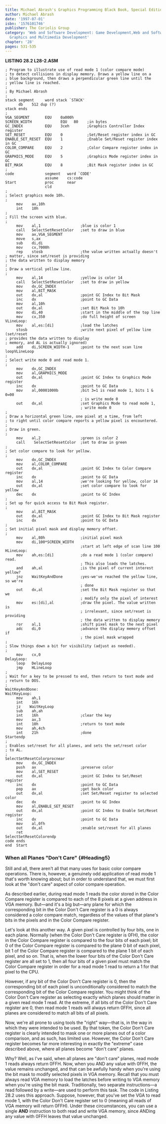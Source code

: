 ```yaml
---
title: Michael Abrash's Graphics Programming Black Book, Special Edition
author: Michael Abrash
date: '1997-07-01'
isbn: '1576101746'
publisher: The Coriolis Group
category: 'Web and Software Development: Game Development,Web and Software Development:
  Graphics and Multimedia Development'
chapter: '28'
pages: 531-535
---
```


**LISTING 28.2 L28-2.ASM**

    ; Program to illustrate use of read mode 1 (color compare mode)
    ; to detect collisions in display memory. Draws a yellow line on a
    ; blue background, then draws a perpendicular green line until the
    ; yellow line is reached.
    ;
    ; By Michael Abrash
    ;
    stack segment     word stack `STACK'
          db    512 dup (?)
    stack ends
    ;
    VGA_SEGMENT       EQU    0a000h
    SCREEN_WIDTH             EQU   80    ;in bytes
    GC_INDEX          EQU    3ceh        ;Graphics Controller Index register
    SET_RESET         EQU    0           ;Set/Reset register index in GC
    ENABLE_SET_RESET  EQU    1           ;Enable Set/Reset register index in GC
    COLOR_COMPARE     EQU    2           ;Color Compare register index in GC
    GRAPHICS_MODE     EQU    5           ;Graphics Mode register index in GC
    BIT_MASK          EQU    8           ;Bit Mask register index in GC
    ;
    code              segment   word `CODE'
                      assume    cs:code
    Start             proc      near
                      cld
    ;
    ; Select graphics mode 10h.
    ;
         mov    ax,10h
         int    10h
    ;
    ; Fill the screen with blue.
    ;
         mov    al,1                  ;blue is color 1
         call   SelectSetResetColor   ;set to draw in blue
         mov    ax,VGA_SEGMENT
         move   s,ax
         sub    di,di
         mov    cx,7000h
         rep    stosb                 ;the value written actually doesn't
    ; matter, since set/reset is providing
    ; the data written to display memory
    ;
    ; Draw a vertical yellow line.
    ;
         mov    al,14                 ;yellow is color 14
         call   SelectSetResetColor   ;set to draw in yellow
         mov    dx,GC_INDEX
         mov    al,BIT_MASK
         out    dx,al                 ;point GC Index to Bit Mask
         inc    dx                    ;point to GC Data
         mov    al,10h
         out    dx,al                 ;set Bit Mask to 10h
         mov    di,40                 ;start in the middle of the top line
         mov    cx,350                ;do full height of screen
    VLineLoop:
         mov    al,es:[di]            ;load the latches
         stosb                        ;write next pixel of yellow line (set/reset
    ; provides the data written to display
    ; memory, and AL is actually ignored)
         add    di,SCREEN_WIDTH-1     ;point to the next scan line
    loopVLineLoop
    ;
    ; Select write mode 0 and read mode 1.
    ;
         mov    dx,GC_INDEX
         mov    al,GRAPHICS_MODE
         out    dx,al                 ;point GC Index to Graphics Mode register
         inc    dx                    ;point to GC Data
         mov    al,00001000b          ;bit 3=1 is read mode 1, bits 1 & 0=00
                                      ; is write mode 0
         out    dx,al                 ;set Graphics Mode to read mode 1,
                                      ; write mode 0
    ;
    ; Draw a horizontal green line, one pixel at a time, from left
    ; to right until color compare reports a yellow pixel is encountered.
    ;
    ; Draw in green.
    ;
         mov    al,2                  ;green is color 2
         call    SelectSetResetColor  ;set to draw in green
    ;
    ; Set color compare to look for yellow.
    ;
         mov    dx,GC_INDEX
         mov    al,COLOR_COMPARE
         out    dx,al                 ;point GC Index to Color Compare register
         inc    dx                    ;point to GC Data
         mov    al,14                 ;we're looking for yellow, color 14
         out    dx,al                 ;set color compare to look for yellow
         dec    dx                    ;point to GC Index
    ;
    ; Set up for quick access to Bit Mask register.
    ;
         mov    al,BIT_MASK
         out    dx,al                 ;point GC Index to Bit Mask register
         inc    dx                    ;point to GC Data
    ;
    ; Set initial pixel mask and display memory offset.
    ;
         mov    al,80h                ;initial pixel mask
         mov    di,100*SCREEN_WIDTH
                                      ;start at left edge of scan line 100
    HLineLoop:
         mov    ah,es:[di]            ;do a read mode 1 (color compare) read.
                                      ; This also loads the latches.
         and    ah,al                 ;is the pixel of current interest yellow?
         jnz    WaitKeyAndDone        ;yes-we've reached the yellow line, so we're
                                      ; done
         out    dx,al                 ;set the Bit Mask register so that we
                                      ; modify only the pixel of interest
         mov    es:[di],al            ;draw the pixel. The value written is
                                      ; irrelevant, since set/reset is providing
                                      ; the data written to display memory
         ror    al,1                  ;shift pixel mask to the next pixel
         adc    di,0                  ;advance the display memory offset if
                                      ; the pixel mask wrapped
    ;
    ; Slow things down a bit for visibility (adjust as needed).
    ;
         mov    cx,0
    DelayLoop:
         loop   DelayLoop
         jmp    HLineLoop
    ;
    ; Wait for a key to be pressed to end, then return to text mode and
    ; return to DOS.
    ;
    WaitKeyAndDone:
    WaitKeyLoop:
         mov    ah,1
         int    16h
         jz    WaitKeyLoop
         sub    ah,ah
         int    16h                   ;clear the key
         mov    ax,3
         int    10h                   ;return to text mode
         mov    ah,4ch
         int    21h                   ;done
    Startendp
    ;
    ; Enables set/reset for all planes, and sets the set/reset color
    ; to AL.
    ;
    SelectSetResetColorprocnear
         mov    dx,GC_INDEX
         push   ax                    ;preserve color
         mov    al,SET_RESET
         out    dx,al                 ;point GC Index to Set/Reset register
         inc    dx                    ;point to GC Data
         pop    ax                    ;get back color
         out    dx,al                 ;set Set/Reset register to selected color
         dec    dx                    ;point to GC Index
         mov    al,ENABLE_SET_RESET
         out    dx,al                 ;point GC Index to Enable Set/Reset register
         inc    dx                    ;point to GC Data
         mov    al,0fh
         out    dx,al                 ;enable set/reset for all planes
         ret
    SelectSetResetColorendp
    code ends
    end  Start

### When all Planes "Don't Care" {#Heading5}

Still and all, there aren't all that many uses for basic color compare
operations. There is, however, a genuinely odd application of read mode
1 that's worth knowing about; but in order to understand that, we must
first look at the "don't care" aspect of color compare operation.

As described earlier, during read mode 1 reads the color stored in the
Color Compare register is compared to each of the 8 pixels at a given
address in VGA memory. But—and it's a big but—any plane for which the
corresponding bit in the Color Don't Care register is a 0 is always
considered a color compare match, regardless of the values of that
plane's bits in the pixels and in the Color Compare register.

Let's look at this another way. A given pixel is controlled by four
bits, one in each plane. Normally (when the Color Don't Care register is
0FH), the color in the Color Compare register is compared to the four
bits of each pixel; bit 0 of the Color Compare register is compared to
the plane 0 bit of each pixel, bit 1 of the Color Compare register is
compared to the plane 1 bit of each pixel, and so on. That is, when the
lower four bits of the Color Don't Care register are all set to 1, then
all four bits of a given pixel must match the Color Compare register in
order for a read mode 1 read to return a 1 for that pixel to the CPU.

However, if any bit of the Color Don't Care register is 0, then the
corresponding bit of each pixel is unconditionally considered to match
the corresponding bit of the Color Compare register. You might think of
the Color Don't Care register as selecting exactly which planes should
matter in a given read mode 1 read. At the extreme, if all bits of the
Color Don't Care register are 0, then read mode 1 reads will always
return 0FFH, since all planes are considered to match all bits of all
pixels.

Now, we're all prone to using tools the "right" way—that is, in the way
in which they were intended to be used. By that token, the Color Don't
Care register is clearly intended to mask one or more planes out of a
color comparison, and as such, has limited use. However, the Color Don't
Care register becomes far more interesting in exactly the "extreme" case
described above, where all planes become "don't care" planes.

Why? Well, as I've said, when all planes are "don't care" planes, read
mode 1 reads always return 0FFH. Now, when you AND any value with 0FFH,
the value remains unchanged, and that can be awfully handy when you're
using the bit mask to modify selected pixels in VGA memory. Recall that
you must always read VGA memory to load the latches before writing to
VGA memory when you're using the bit mask. Traditionally, two separate
instructions—a read followed by a write—are used to perform this task.
The code in Listing 28.2 uses this approach. Suppose, however, that
you've set the VGA to read mode 1, with the Color Don't Care register
set to 0 (meaning all reads of VGA memory will return 0FFH). Under these
circumstances, you can use a single **AND** instruction to both read and
write VGA memory, since ANDing any value with 0FFH leaves that value
unchanged.
